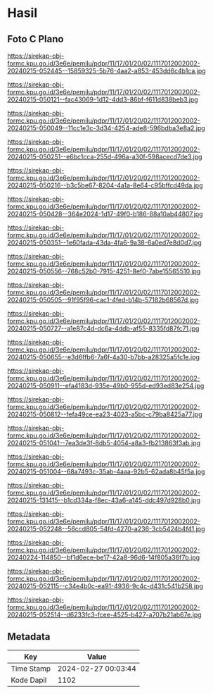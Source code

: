 # Hasil

## Foto C Plano

https://sirekap-obj-formc.kpu.go.id/3e6e/pemilu/pdpr/11/17/01/20/02/1117012002002-20240215-052445--15859325-5b76-4aa2-a853-453dd6c4b1ca.jpg

https://sirekap-obj-formc.kpu.go.id/3e6e/pemilu/pdpr/11/17/01/20/02/1117012002002-20240215-050121--fac43069-1d12-4dd3-86bf-f611d838beb3.jpg

https://sirekap-obj-formc.kpu.go.id/3e6e/pemilu/pdpr/11/17/01/20/02/1117012002002-20240215-050049--11cc1e3c-3d34-4254-ade8-596bdba3e8a2.jpg

https://sirekap-obj-formc.kpu.go.id/3e6e/pemilu/pdpr/11/17/01/20/02/1117012002002-20240215-050251--e6bc1cca-255d-496a-a30f-598acecd7de3.jpg

https://sirekap-obj-formc.kpu.go.id/3e6e/pemilu/pdpr/11/17/01/20/02/1117012002002-20240215-050216--b3c5be67-8204-4a1a-8e64-c95bffcd49da.jpg

https://sirekap-obj-formc.kpu.go.id/3e6e/pemilu/pdpr/11/17/01/20/02/1117012002002-20240215-050428--364e2024-1d17-49f0-b186-88a10ab44807.jpg

https://sirekap-obj-formc.kpu.go.id/3e6e/pemilu/pdpr/11/17/01/20/02/1117012002002-20240215-050351--1e60fada-43da-4fa6-9a38-6a0ed7e8d0d7.jpg

https://sirekap-obj-formc.kpu.go.id/3e6e/pemilu/pdpr/11/17/01/20/02/1117012002002-20240215-050556--768c52b0-7915-4251-8ef0-7abe15565510.jpg

https://sirekap-obj-formc.kpu.go.id/3e6e/pemilu/pdpr/11/17/01/20/02/1117012002002-20240215-050505--91f95f96-cac1-4fed-b14b-57182b68567d.jpg

https://sirekap-obj-formc.kpu.go.id/3e6e/pemilu/pdpr/11/17/01/20/02/1117012002002-20240215-050727--a1e87c4d-dc6a-4ddb-af55-8335fd87fc71.jpg

https://sirekap-obj-formc.kpu.go.id/3e6e/pemilu/pdpr/11/17/01/20/02/1117012002002-20240215-050655--e3d6ffb6-7a6f-4a30-b7bb-a28325a5fc1e.jpg

https://sirekap-obj-formc.kpu.go.id/3e6e/pemilu/pdpr/11/17/01/20/02/1117012002002-20240215-050911--efa4183d-935e-49b0-955d-ed93ed83e254.jpg

https://sirekap-obj-formc.kpu.go.id/3e6e/pemilu/pdpr/11/17/01/20/02/1117012002002-20240215-050812--fefa49ce-ea23-4023-a5bc-c79ba8425a77.jpg

https://sirekap-obj-formc.kpu.go.id/3e6e/pemilu/pdpr/11/17/01/20/02/1117012002002-20240215-051041--7ea3de3f-8db5-4054-a8a3-fb213863f3ab.jpg

https://sirekap-obj-formc.kpu.go.id/3e6e/pemilu/pdpr/11/17/01/20/02/1117012002002-20240215-051004--68a7493c-35ab-4aaa-92b5-62ada8b45f5a.jpg

https://sirekap-obj-formc.kpu.go.id/3e6e/pemilu/pdpr/11/17/01/20/02/1117012002002-20240215-131415--b1cd334a-f8ec-43a6-a145-ddc497d928b0.jpg

https://sirekap-obj-formc.kpu.go.id/3e6e/pemilu/pdpr/11/17/01/20/02/1117012002002-20240215-052248--56ccd805-54fd-4270-a236-3cb5424b4f41.jpg

https://sirekap-obj-formc.kpu.go.id/3e6e/pemilu/pdpr/11/17/01/20/02/1117012002002-20240224-114850--bf1d6ece-be17-42a8-96d6-14f805a36f7b.jpg

https://sirekap-obj-formc.kpu.go.id/3e6e/pemilu/pdpr/11/17/01/20/02/1117012002002-20240215-052115--c34e4b0c-ea91-4936-9c4c-d431c541b258.jpg

https://sirekap-obj-formc.kpu.go.id/3e6e/pemilu/pdpr/11/17/01/20/02/1117012002002-20240215-052514--d6233fc3-fcee-4525-b427-a707b21ab67e.jpg


## Metadata

| Key        | Value               |
| ---------- | ------------------- |
| Time Stamp | 2024-02-27 00:03:44 |
| Kode Dapil | 1102                |



